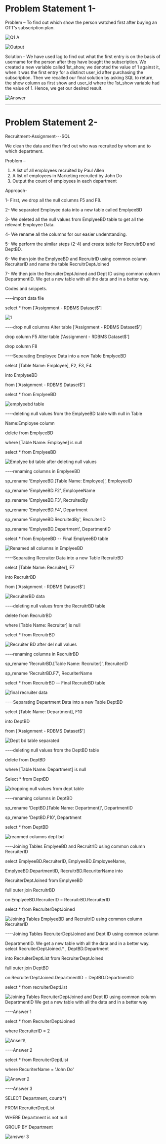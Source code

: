 # Problem Statement 1- 

Problem – To find out which show the person watched first after buying an OTT’s subscription plan.



![Q1 A](https://user-images.githubusercontent.com/90283295/139030552-d731f8e9-75ad-408c-8d6e-c2741e61b6fb.JPG)


![Output](https://user-images.githubusercontent.com/90283295/139030579-e7b67550-4319-41fb-98cf-831f4c2be1dc.JPG)




Solution – We have used lag to find out what the first entry is on the basis of username for the person after they have bought the subscription.
We created a new variable called 1st_show, we denoted the value of 1 against it, when it was the first entry for a distinct user_id after purchasing the subscription.
Then we recalled our final solution by asking SQL to return, the show column as first show and user_id where the 1st_show variable had the value of 1.
Hence, we get our desired result.


![Answer](https://user-images.githubusercontent.com/90283295/139030590-70b9324f-3a46-4066-885a-359458601fee.JPG)



------------------------------------------------------------------------------------------------------------------------------------------------------------
# Problem Statement 2-


Recruitment-Assignment---SQL

We clean the data and then find out who was recruited by whom and to
which department.

Problem –
1. A list of all employees recruited by Paul Allen
2. A list of employees in Marketing recruited by John Do
3. Output the count of employees in each department

Approach-

1- First, we drop all the null columns F5 and F8.

2- We separated Employee data into a new table called EmplyeeBD

3- We deleted all the null values from EmplyeeBD table to get all the
relevant Employee Data.

4- We rename all the columns for our easier understanding.

5- We perform the similar steps (2-4) and create table for RecruitrBD
and DeptBD.

6- We then join the EmplyeeBD and RecruitrID using common column
RecruiterID and name the table RecruitrDeptJoined

7- We then join the RecruiterDeptJoined and Dept ID using common
column DepartmentID. We get a new table with all the data and in a
better way.

Codes and snippets.

----import data file

select * from ['Assignment - RDBMS Dataset$']

![1](https://user-images.githubusercontent.com/91282080/139035983-990b8e44-c2fd-46c1-a3bc-14e6c9ba08d1.JPG)

----drop null columns
Alter table ['Assignment - RDBMS Dataset$']

drop column F5
Alter table ['Assignment - RDBMS Dataset$']

drop column F8

----Separating Employee Data into a new Table EmplyeeBD

select [Table Name: Employee], F2, F3, F4

into EmplyeeBD

from ['Assignment - RDBMS Dataset$']

select * from EmplyeeBD

![emplyeebd table](https://user-images.githubusercontent.com/91282080/139036162-9b7ddd51-a6df-421a-a873-71ebcfc1d412.JPG)

----deleting null values from the EmplyeeBD table with null in Table

Name:Employee column

delete from EmplyeeBD

where [Table Name: Employee] is null

select * from EmplyeeBD

![Emplyee bd table after deleting null
values](https://user-images.githubusercontent.com/91282080/139036284-d34fcafb-4000-4cb4-adb4-0ef732a96ad1.JPG)

----renaming columns in EmplyeeBD

sp_rename 'EmplyeeBD.[Table Name: Employee]', EmployeeID

sp_rename 'EmplyeeBD.F2', EmployeeName

sp_rename 'EmplyeeBD.F3', RecruitedBy

sp_rename 'EmplyeeBD.F4', Department

sp_rename 'EmplyeeBD.RecruitedBy', RecruiterID

sp_rename 'EmplyeeBD.Department', DepartmentID

select * from EmplyeeBD -- Final EmplyeeBD table

![Renamed all columns in
EmplyeeBD](https://user-images.githubusercontent.com/91282080/139036598-6350a9ff-675c-4c8c-98d7-5dfe42baf619.JPG)

----Separating Recruiter Data into a new Table RecruitrBD

select [Table Name: Recruiter], F7

into RecruitrBD

from ['Assignment - RDBMS Dataset$']

![RecruiterBD data](https://user-images.githubusercontent.com/91282080/139036702-90acf364-a430-46b5-9797-11e58610690c.JPG)

----deleting null values from the RecruitrBD table

delete from RecruitrBD

where [Table Name: Recruiter] is null

select * from RecruitrBD

![Recruiter BD after del null
values](https://user-images.githubusercontent.com/91282080/139036797-100d9968-03bf-4569-b6b1-838b14732251.JPG)

----renaming columns in RecruitrBD

sp_rename 'RecruitrBD.[Table Name: Recruiter]', RecruiterID

sp_rename 'RecruitrBD.F7', RecuriterName

select * from RecruitrBD -- Final RecruitrBD table

![final recruiter
data](https://user-images.githubusercontent.com/91282080/139037004-c8421b96-80d6-4c62-8b58-43df08ba4aec.JPG)

----Separating Department Data into a new Table DeptBD

select [Table Name: Department], F10

into DeptBD

from ['Assignment - RDBMS Dataset$']

![Dept bd table
separated](https://user-images.githubusercontent.com/91282080/139037123-265b3a23-6393-4c7e-bafc-0c8ecc89d075.JPG)

----deleting null values from the DeptBD table

delete from DeptBD

where [Table Name: Department] is null

Select * from DeptBD

![dropping null values from dept
table](https://user-images.githubusercontent.com/91282080/139037175-f94f3418-c77d-4b29-b577-08f063f489be.JPG)

----renaming columns in DeptBD

sp_rename 'DeptBD.[Table Name: Department]', DepartmentID

sp_rename 'DeptBD.F10', Department

select * from DeptBD

![reanmed columns dept
bd](https://user-images.githubusercontent.com/91282080/139037258-ca23d573-eff1-4c24-b9fb-61eaf1f307d2.JPG)

----Joining Tables EmplyeeBD and RecruitrID using common column RecruiterID

select EmplyeeBD.RecruiterID, EmplyeeBD.EmployeeName,

EmplyeeBD.DepartmentID, RecruitrBD.RecuriterName into

RecruiterDeptJoined from EmplyeeBD

full outer join RecruitrBD

on EmplyeeBD.RecruiterID = RecruitrBD.RecruiterID

select * from RecruiterDeptJoined

![Joining Tables EmplyeeBD and RecruitrID using common column
RecruiterID](https://user-images.githubusercontent.com/91282080/139037314-00409a06-df8c-40f8-bc6b-de73840bfcdc.JPG)

----Joining Tables RecruiterDeptJoined and Dept ID using common column

DepartmentID. We get a new table with all the data and in a better
way.
select RecruiterDeptJoined.* , DeptBD.Department

into RecruiterDeptList from RecruiterDeptJoined

full outer join DeptBD

on RecruiterDeptJoined.DepartmentID = DeptBD.DepartmentID

select * from recruiterDeptList

![Joining Tables RecruiterDeptJoined and Dept ID using common column
DepartmentID  We get a new table with all the data and in a better
way](https://user-images.githubusercontent.com/91282080/139037369-920a0e66-dd81-42b3-84c6-a221cdfa39ea.JPG)

----Answer 1

select * from RecruiterDeptJoined

where RecruiterID = 2

![Anser1](https://user-images.githubusercontent.com/91282080/139037437-c64f8588-ea96-48bf-b5ff-8a12136bebe2.JPG)\

----Answer 2

select * from RecruiterDeptList

where RecuriterName = 'John Do'

![Answer 2](https://user-images.githubusercontent.com/91282080/139037476-91103ccb-f7ec-4343-8def-55c245d9554a.JPG)

----Answer 3

SELECT Department, count(*)

FROM RecruiterDeptList

WHERE Department is not null

GROUP BY Department

![answer 3](https://user-images.githubusercontent.com/91282080/139037499-aac09b9b-262a-4f63-b149-5f4c4936af4a.JPG)
